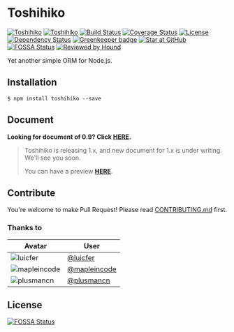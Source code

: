 # Toshihiko

[![Toshihiko](http://img.shields.io/npm/v/toshihiko.svg)](https://www.npmjs.org/package/toshihiko)
[![Toshihiko](http://img.shields.io/npm/dm/toshihiko.svg)](https://www.npmjs.org/package/toshihiko)
[![Build Status](https://travis-ci.org/XadillaX/Toshihiko.svg?branch=feature/v1)](https://travis-ci.org/XadillaX/Toshihiko)
[![Coverage Status](https://img.shields.io/coveralls/XadillaX/Toshihiko/feature/v1.svg)](https://coveralls.io/r/XadillaX/Toshihiko?branch=master)
[![License](https://img.shields.io/npm/l/toshihiko.svg?style=flat)](https://www.npmjs.org/package/toshihiko)
[![Dependency Status](https://david-dm.org/XadillaX/Toshihiko.svg)](https://david-dm.org/XadillaX/Toshihiko)
[![Greenkeeper badge](https://badges.greenkeeper.io/XadillaX/Toshihiko.svg)](https://greenkeeper.io/)
[![Star at GitHub](https://img.shields.io/github/stars/XadillaX/toshihiko.svg?style=social&label=Star)](https://github.com/xadillax/toshihiko)
[![FOSSA Status](https://app.fossa.io/api/projects/git%2Bgithub.com%2FXadillaX%2FToshihiko.svg?type=shield)](https://app.fossa.io/projects/git%2Bgithub.com%2FXadillaX%2FToshihiko?ref=badge_shield)
[![Reviewed by Hound](https://img.shields.io/badge/Reviewed_by-Hound-8E64B0.svg)](https://houndci.com)

Yet another simple ORM for Node.js.

## Installation

```console
$ npm install toshihiko --save
```

## Document

**Looking for document of 0.9? Click [HERE](https://github.com/XadillaX/Toshihiko/blob/0.9.0/README.md).**

> Toshihiko is releasing 1.x, and new document for 1.x is under writing. We'll see you soon.
>
> You can have a preview **[HERE](http://docs.toshihikojs.com/en/latest/)**.

## Contribute

You're welcome to make Pull Request! Please read [CONTRIBUTING.md](https://github.com/XadillaX/Toshihiko/blob/master/CONTRIBUTING.md) first.

### Thanks to

|Avatar|User|
|------|----|
|![luicfer](https://avatars1.githubusercontent.com/u/8154651?v=3&s=60)|[@luicfer](https://github.com/luicfer)|
|![mapleincode](https://avatars0.githubusercontent.com/u/8831159?v=3&s=60)|[@mapleincode](https://github.com/mapleincode)|
|![plusmancn](https://avatars3.githubusercontent.com/u/4994682?v=3&s=60)|[@plusmancn](https://github.com/plusmancn)|


## License
[![FOSSA Status](https://app.fossa.io/api/projects/git%2Bgithub.com%2FXadillaX%2FToshihiko.svg?type=large)](https://app.fossa.io/projects/git%2Bgithub.com%2FXadillaX%2FToshihiko?ref=badge_large)
